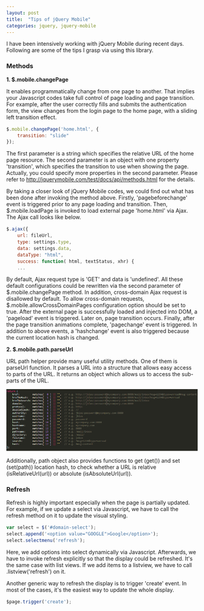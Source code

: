 ```yaml
---
layout: post
title:  "Tips of jQuery Mobile"
categories: jquery, jquery-mobile
---
```


I have been intensively working with jQuery Mobile during recent days. Following are some of the tips I grasp via using this library.

### Methods

**1. $.mobile.changePage**

It enables programmatically change from one page to another. That implies your Javascript codes take full control of page loading and page transition. For example, after the user correctly fills and submits the authentication form, the view changes from the login page to the home page, with a sliding left transition effect.

```javascript
$.mobile.changePage('home.html', {
    transition: "slide"
});
```

The first parameter is a string which specifies the relative URL of the home page resource. The second parameter is an object with one property 'transition', which specifies the transition to use when showing the page. Actually, you could specify more properties in the second parameter. Please refer to http://jquerymobile.com/test/docs/api/methods.html for the details.

By taking a closer look of jQuery Mobile codes, we could find out what has been done after invoking the method above. Firstly, 'pagebeforechange' event is triggered prior to any page loading and transition. Then, $.mobile.loadPage is invoked to load external page 'home.html' via Ajax. The Ajax call looks like below.

```javascript
$.ajax({
    url: fileUrl,
    type: settings.type,
    data: settings.data,
    dataType: "html",
    success: function( html, textStatus, xhr) {
    ...
```

By default, Ajax request type is 'GET' and data is 'undefined'. All these default configurations could be rewritten via the second parameter of  $.mobile.changePage method. In addition, cross-domain Ajax request is disallowed by default. To allow cross-domain requests, $.mobile.allowCrossDomainPages configuration option should be set to true. After the external page is successfully loaded and injected into DOM, a 'pageload' event is triggered. Later on, page transition occurs. Finally, after the page transition animations complete, 'pagechange' event is triggered. In addition to above events, a 'hashchange' event is also triggered because the current location hash is changed.

**2. $.mobile.path.parseUrl**

URL path helper provide many useful utility methods. One of them is parseUrl function. It parses a URL into a structure that allows easy access to parts of the URL. It returns an object which allows us to access the sub-parts of the URL.

![Cascading Selector](/assets/2012-06-04-jquery-mobile-1.png "jquery mobile")

Additionally, path object also provides functions to get (get()) and set (set(path)) location hash, to check whether a URL is relative (isRelativeUrl(url)) or absolute (isAbsoluteUrl(url)).

### Refresh

Refresh is highly important especially when the page is partially updated. For example, if we update a select via Javascript, we have to call the refresh method on it to update the visual styling.

```javascript
var select = $('#domain-select');
select.append('<option value="GOOGLE">Google</option>');
select.selectmenu('refresh');
```

Here, we add options into select dynamically via Javascript. Afterwards, we have to invoke refresh explicitly so that the display could be refreshed. It's the same case with list views. If we add items to a listview, we have to call .listview('refresh') on it.

Another generic way to refresh the display is to trigger 'create' event.  In most of the cases, it's the easiest way to update the whole display.

```javascript
$page.trigger('create');
```